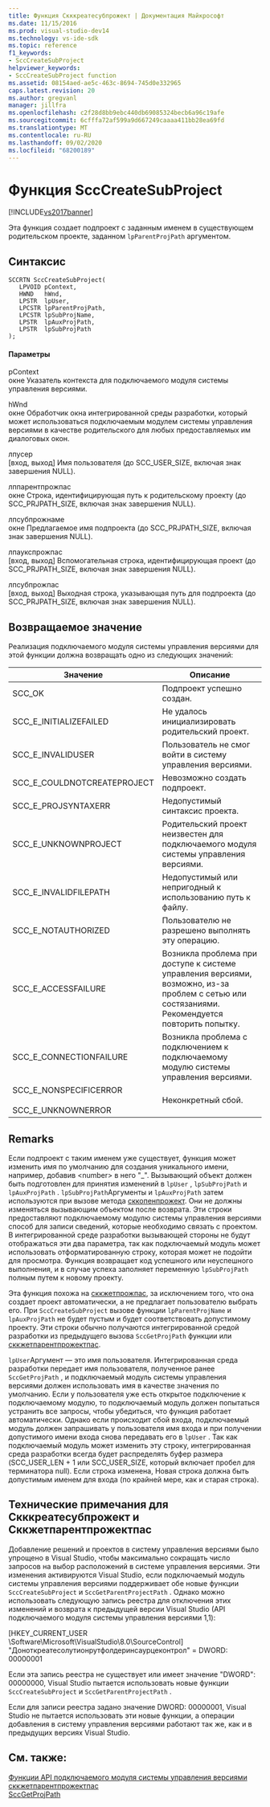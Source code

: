 ```yaml
---
title: Функция Скккреатесубпрожект | Документация Майкрософт
ms.date: 11/15/2016
ms.prod: visual-studio-dev14
ms.technology: vs-ide-sdk
ms.topic: reference
f1_keywords:
- SccCreateSubProject
helpviewer_keywords:
- SccCreateSubProject function
ms.assetid: 08154aed-ae5c-463c-8694-745d0e332965
caps.latest.revision: 20
ms.author: gregvanl
manager: jillfra
ms.openlocfilehash: c2f28d8bb9ebc440db69085324becb6a96c19afe
ms.sourcegitcommit: 6cfffa72af599a9d667249caaaa411bb28ea69fd
ms.translationtype: MT
ms.contentlocale: ru-RU
ms.lasthandoff: 09/02/2020
ms.locfileid: "68200189"
---
```

# <a name="scccreatesubproject-function"></a>Функция SccCreateSubProject
[!INCLUDE[vs2017banner](../includes/vs2017banner.md)]

Эта функция создает подпроект с заданным именем в существующем родительском проекте, заданном `lpParentProjPath` аргументом.  
  
## <a name="syntax"></a>Синтаксис  
  
```cpp#  
SCCRTN SccCreateSubProject(  
   LPVOID pContext,  
   HWND   hWnd,  
   LPSTR  lpUser,  
   LPCSTR lpParentProjPath,  
   LPCSTR lpSubProjName,  
   LPSTR  lpAuxProjPath,  
   LPSTR  lpSubProjPath  
);  
```  
  
#### <a name="parameters"></a>Параметры  
 pContext  
 окне Указатель контекста для подключаемого модуля системы управления версиями.  
  
 hWnd  
 окне Обработчик окна интегрированной среды разработки, который может использоваться подключаемым модулем системы управления версиями в качестве родительского для любых предоставляемых им диалоговых окон.  
  
 лпусер  
 [вход, выход] Имя пользователя (до SCC_USER_SIZE, включая знак завершения NULL).  
  
 лппарентпрожпас  
 окне Строка, идентифицирующая путь к родительскому проекту (до SCC_PRJPATH_SIZE, включая знак завершения NULL).  
  
 лпсубпрожнаме  
 окне Предлагаемое имя подпроекта (до SCC_PRJPATH_SIZE, включая знак завершения NULL).  
  
 лпаукспрожпас  
 [вход, выход] Вспомогательная строка, идентифицирующая проект (до SCC_PRJPATH_SIZE, включая знак завершения NULL).  
  
 лпсубпрожпас  
 [вход, выход] Выходная строка, указывающая путь для подпроекта (до SCC_PRJPATH_SIZE, включая знак завершения NULL).  
  
## <a name="return-value"></a>Возвращаемое значение  
 Реализация подключаемого модуля системы управления версиями для этой функции должна возвращать одно из следующих значений:  
  
|Значение|Описание|  
|-----------|-----------------|  
|SCC_OK|Подпроект успешно создан.|  
|SCC_E_INITIALIZEFAILED|Не удалось инициализировать родительский проект.|  
|SCC_E_INVALIDUSER|Пользователь не смог войти в систему управления версиями.|  
|SCC_E_COULDNOTCREATEPROJECT|Невозможно создать подпроект.|  
|SCC_E_PROJSYNTAXERR|Недопустимый синтаксис проекта.|  
|SCC_E_UNKNOWNPROJECT|Родительский проект неизвестен для подключаемого модуля системы управления версиями.|  
|SCC_E_INVALIDFILEPATH|Недопустимый или непригодный к использованию путь к файлу.|  
|SCC_E_NOTAUTHORIZED|Пользователю не разрешено выполнять эту операцию.|  
|SCC_E_ACCESSFAILURE|Возникла проблема при доступе к системе управления версиями, возможно, из-за проблем с сетью или состязаниями. Рекомендуется повторить попытку.|  
|SCC_E_CONNECTIONFAILURE|Возникла проблема с подключением к подключаемому модулю системы управления версиями.|  
|SCC_E_NONSPECIFICERROR<br /><br /> SCC_E_UNKNOWNERROR|Неконкретный сбой.|  
  
## <a name="remarks"></a>Remarks  
 Если подпроект с таким именем уже существует, функция может изменить имя по умолчанию для создания уникального имени, например, добавив \<number> в него "_". Вызывающий объект должен быть подготовлен для принятия изменений в `lpUser` , `lpSubProjPath` и `lpAuxProjPath` . `lpSubProjPath`Аргументы и `lpAuxProjPath` затем используются при вызове метода [сккопенпрожект](../extensibility/sccopenproject-function.md). Они не должны изменяться вызывающим объектом после возврата. Эти строки предоставляют подключаемому модулю системы управления версиями способ для записи сведений, которые необходимо связать с проектом. В интегрированной среде разработки вызывающей стороны не будут отображаться эти два параметра, так как подключаемый модуль может использовать отформатированную строку, которая может не подойти для просмотра. Функция возвращает код успешного или неуспешного выполнения, и в случае успеха заполняет переменную `lpSubProjPath` полным путем к новому проекту.  
  
 Эта функция похожа на [сккжетпрожпас](../extensibility/sccgetprojpath-function.md), за исключением того, что она создает проект автоматически, а не предлагает пользователю выбрать его. При `SccCreateSubProject` вызове функции `lpParentProjName` и `lpAuxProjPath` не будет пустым и будет соответствовать допустимому проекту. Эти строки обычно получаются интегрированной средой разработки из предыдущего вызова `SccGetProjPath` функции или [сккжетпарентпрожектпас](../extensibility/sccgetparentprojectpath-function.md).  
  
 `lpUser`Аргумент — это имя пользователя. Интегрированная среда разработки передает имя пользователя, полученное ранее `SccGetProjPath` , и подключаемый модуль системы управления версиями должен использовать имя в качестве значения по умолчанию. Если у пользователя уже есть открытое подключение к подключаемому модулю, то подключаемый модуль должен попытаться устранить все запросы, чтобы убедиться, что функция работает автоматически. Однако если происходит сбой входа, подключаемый модуль должен запрашивать у пользователя имя входа и при получении допустимого имени входа снова передавать его в `lpUser` . Так как подключаемый модуль может изменить эту строку, интегрированная среда разработки всегда будет распределять буфер размера (SCC_USER_LEN + 1 или SCC_USER_SIZE, который включает пробел для терминатора null). Если строка изменена, Новая строка должна быть допустимым именем для входа (по крайней мере, как и старая строка).  
  
## <a name="technical-notes-for-scccreatesubproject-and-sccgetparentprojectpath"></a>Технические примечания для Скккреатесубпрожект и Сккжетпарентпрожектпас  
 Добавление решений и проектов в систему управления версиями было упрощено в Visual Studio, чтобы максимально сокращать число запросов на выбор расположений в системе управления версиями. Эти изменения активируются Visual Studio, если подключаемый модуль системы управления версиями поддерживает обе новые функции `SccCreateSubProject` и `SccGetParentProjectPath` . Однако можно использовать следующую запись реестра для отключения этих изменений и возврата к предыдущей версии Visual Studio (API подключаемого модуля системы управления версиями 1,1):  
  
 [HKEY_CURRENT_USER \Software\Microsoft\VisualStudio\8.0\SourceControl] "Доноткреатесолутионрутфолдеринсаурцеконтрол" = DWORD: 00000001  
  
 Если эта запись реестра не существует или имеет значение "DWORD": 00000000, Visual Studio пытается использовать новые функции `SccCreateSubProject` и `SccGetParentProjectPath` .  
  
 Если для записи реестра задано значение DWORD: 00000001, Visual Studio не пытается использовать эти новые функции, а операции добавления в систему управления версиями работают так же, как и в предыдущих версиях Visual Studio.  
  
## <a name="see-also"></a>См. также:  
 [Функции API подключаемого модуля системы управления версиями](../extensibility/source-control-plug-in-api-functions.md)   
 [сккжетпарентпрожектпас](../extensibility/sccgetparentprojectpath-function.md)   
 [SccGetProjPath](../extensibility/sccgetprojpath-function.md)
